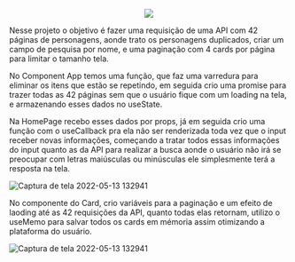 <p align="center">
  <img src="https://user-images.githubusercontent.com/93290814/168306564-a4f6fba4-bd2f-4d74-a88d-d0017af40aea.png"/>
</p>

Nesse projeto o objetivo é fazer uma requisição de uma API com 42 páginas de personagens, aonde trato os personagens duplicados, criar um campo de pesquisa por nome, e  uma paginação com 4 cards por página para limitar o tamanho tela.

No Component App temos uma função, que faz uma varredura para eliminar os itens que estão se repetindo, em seguida crio uma promise para trazer todas as 42 páginas sem que o usuário fique com um loading na tela, e armazenando esses dados no useState.

Na HomePage recebo esses dados por props, já em seguida crio uma função com o useCallback pra ela não ser renderizada toda vez que o input receber novas informações, 
começando a tratar todos essas informações do input quanto as da API para realizar a busca aonde o usuário não irá se preocupar com letras maiúsculas ou minúsculas ele simplesmente terá a resposta na tela.

![Captura de tela 2022-05-13 132941](https://user-images.githubusercontent.com/93290814/168327881-5aaa6ed8-9ea7-4ffa-9777-b9711853a4ff.jpg)

No componente do Card, crio variáveis para a paginação e um efeito de laoding até as 42 requisições da API, quanto todas elas retornam, utilizo o useMemo para salvar todos os cards em mémoria assim otimizando a plataforma do usuário.

![Captura de tela 2022-05-13 132941](https://user-images.githubusercontent.com/93290814/168332036-ff6845c4-6c4a-4624-9459-7ca33c017d14.jpg)
